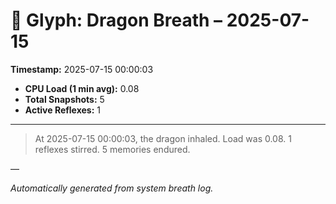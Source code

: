 # 🐉 Glyph: Dragon Breath – 2025-07-15

**Timestamp:** 2025-07-15 00:00:03

- **CPU Load (1 min avg):** 0.08
- **Total Snapshots:** 5
- **Active Reflexes:** 1

---

> At 2025-07-15 00:00:03, the dragon inhaled. Load was 0.08. 1 reflexes stirred. 5 memories endured.

—

_Automatically generated from system breath log._
